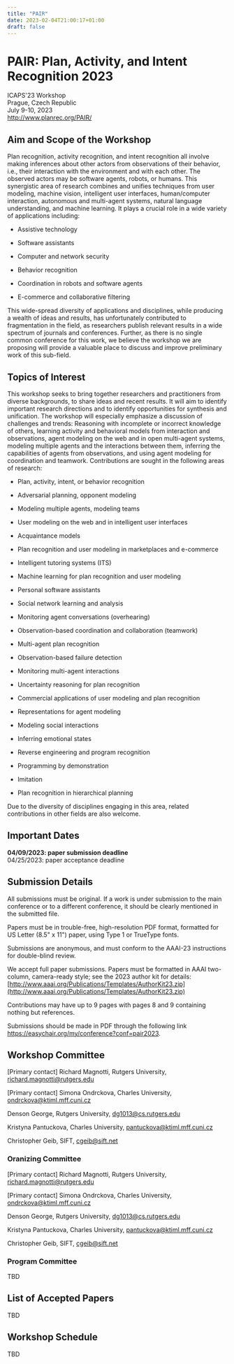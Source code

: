 ```yaml
---
title: "PAIR"
date: 2023-02-04T21:00:17+01:00
draft: false
---
```


# PAIR: Plan, Activity, and Intent Recognition  2023 

ICAPS'23 Workshop \
Prague, Czech Republic \
July 9-10, 2023 \
http://www.planrec.org/PAIR/

## Aim and Scope of the Workshop

Plan recognition, activity recognition, and intent recognition all involve making inferences about other actors from observations of their behavior, i.e., their interaction with the environment and with each other. The observed actors may be software agents, robots, or humans. This synergistic area of research combines and unifies techniques from user modeling, machine vision, intelligent user interfaces, human/computer interaction, autonomous and multi-agent systems, natural language understanding, and machine learning. It plays a crucial role in a wide variety of applications including: 

 

- Assistive technology 

- Software assistants 

- Computer and network security 

- Behavior recognition 

- Coordination in robots and software agents 

- E-commerce and collaborative filtering 

 

This wide-spread diversity of applications and disciplines, while producing a wealth of ideas and results, has unfortunately contributed to fragmentation in the field, as researchers publish relevant results in a wide spectrum of journals and conferences.  Further, as there is no single common conference for this work, we believe the workshop we are proposing will provide a valuable place to discuss and improve preliminary work of this sub-field. 

## Topics of Interest

This workshop seeks to bring together researchers and practitioners from diverse backgrounds, to share ideas and recent results. It will aim to identify important research directions and to identify opportunities for synthesis and unification. The workshop will especially emphasize a discussion of challenges and trends: Reasoning with incomplete or incorrect knowledge of others, learning activity and behavioral models from interaction and observations, agent modeling on the web and in open multi-agent systems, modeling multiple agents and the interactions between them, inferring the capabilities of agents from observations, and using agent modeling for coordination and teamwork. Contributions are sought in the following areas of research: 

  * Plan, activity, intent, or behavior recognition 

  * Adversarial planning, opponent modeling 

  * Modeling multiple agents, modeling teams 

  * User modeling on the web and in intelligent user interfaces 

  * Acquaintance models 

  * Plan recognition and user modeling in marketplaces and e-commerce 

  * Intelligent tutoring systems (ITS) 

  * Machine learning for plan recognition and user modeling 

  * Personal software assistants 

  * Social network learning and analysis 

  * Monitoring agent conversations (overhearing) 

  * Observation-based coordination and collaboration (teamwork) 

  * Multi-agent plan recognition 

  * Observation-based failure detection  

  * Monitoring multi-agent interactions  

  * Uncertainty reasoning for plan recognition 

  * Commercial applications of user modeling and plan recognition 

  * Representations for agent modeling 

  * Modeling social interactions 

  * Inferring emotional states 

  * Reverse engineering and program recognition 

  * Programming by demonstration 

  * Imitation 

  * Plan recognition in hierarchical planning 

 

Due to the diversity of disciplines engaging in this area, related contributions in other fields are also welcome. 


## Important Dates

**04/09/2023: paper submission deadline** \
04/25/2023: paper acceptance deadline

## Submission Details

All submissions must be original. If a work is under submission to the main conference or to a different conference, it should be clearly mentioned in the submitted file. 

Papers must be in trouble-free, high-resolution PDF format, formatted for US Letter (8.5" x 11") paper, using Type 1 or TrueType fonts. 

Submissions are anonymous, and must conform to the AAAI-23 instructions for double-blind review. 

We accept full paper submissions. Papers must be formatted in AAAI two-column, camera-ready style; see the 2023 author kit for details: [http://www.aaai.org/Publications/Templates/AuthorKit23.zip](http://www.aaai.org/Publications/Templates/AuthorKit23.zip)

Contributions may have up to 9 pages with pages 8 and 9 containing nothing but references.

Submissions should be made in PDF through the following link https://easychair.org/my/conference?conf=pair2023.

## Workshop Committee

[Primary contact] Richard Magnotti, Rutgers University, <richard.magnotti@rutgers.edu>

[Primary contact] Simona Ondrckova, Charles University, <ondrckova@ktiml.mff.cuni.cz>

Denson George, Rutgers University, <dg1013@cs.rutgers.edu>

Kristyna Pantuckova, Charles University, <pantuckova@ktiml.mff.cuni.cz>

Christopher Geib, SIFT, <cgeib@sift.net>

### Oranizing Committee

[Primary contact] Richard Magnotti, Rutgers University, <richard.magnotti@rutgers.edu>

[Primary contact] Simona Ondrckova, Charles University, <ondrckova@ktiml.mff.cuni.cz>

Denson George, Rutgers University, <dg1013@cs.rutgers.edu>

Kristyna Pantuckova, Charles University, <pantuckova@ktiml.mff.cuni.cz>

Christopher Geib, SIFT, <cgeib@sift.net>

### Program Committee

TBD

## List of Accepted Papers

TBD

## Workshop Schedule

TBD


